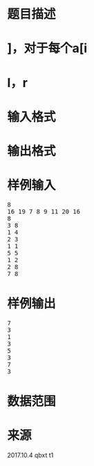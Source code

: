 

# 题目描述



# ]，对于每个a[i



# l，r



# 输入格式



# 输出格式



# 样例输入


<pre>8
16 19 7 8 9 11 20 16
8
3 8
1 4
2 3
1 1
5 5
1 2
2 8
7 8
</pre>

# 样例输出


<pre>7
3
1
3
5
3
7
3
</pre>

# 数据范围



# 来源


<p>
2017.10.4 qbxt t1
</p>
